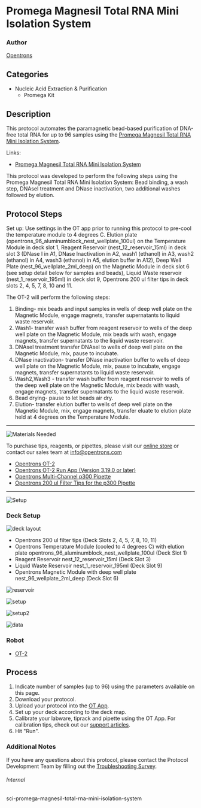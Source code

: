 # Promega Magnesil Total RNA Mini Isolation System

### Author
[Opentrons](https://opentrons.com/)



## Categories
* Nucleic Acid Extraction & Purification
     * Promega Kit

## Description

This protocol automates the paramagnetic bead-based purification of DNA-free total RNA for up to 96 samples using the [Promega Magnesil Total RNA Mini Isolation System](https://opentrons-protocol-library-website.s3.amazonaws.com/custom-README-images/sci-promega-magnesil-total-rna-mini-isolation-system/MagneSil+Total+RNA+mini-Isolation+System+TB328.pdf).

Links:
* [Promega Magnesil Total RNA Mini Isolation System](https://opentrons-protocol-library-website.s3.amazonaws.com/custom-README-images/sci-promega-magnesil-total-rna-mini-isolation-system/MagneSil+Total+RNA+mini-Isolation+System+TB328.pdf)

This protocol was developed to perform the following steps using the Promega Magnesil Total RNA Mini Isolation System: Bead binding, a wash step, DNAseI treatment and DNase inactivation, two additional washes followed by elution.

## Protocol Steps

Set up: Use settings in the OT app prior to running this protocol to pre-cool the temperature module to 4 degrees C. Elution plate (opentrons_96_aluminumblock_nest_wellplate_100ul) on the Temperature Module in deck slot 1, Reagent Reservoir (nest_12_reservoir_15ml) in deck slot 3 (DNase I in A1, DNase Inactivation in A2, wash1 (ethanol) in A3, wash2 (ethanol) in A4, wash3 (ethanol) in A5, elution buffer in A12), Deep Well Plate (nest_96_wellplate_2ml_deep) on the Magnetic Module in deck slot 6 (see setup detail below for samples and beads), Liquid Waste reservoir (nest_1_reservoir_195ml) in deck slot 9, Opentrons 200 ul filter tips in deck slots 2, 4, 5, 7, 8, 10 and 11.

The OT-2 will perform the following steps:
1. Binding- mix beads and input samples in wells of deep well plate on the Magnetic Module, engage magnets, transfer supernatants to liquid waste reservoir.
2. Wash1- transfer wash buffer from reagent reservoir to wells of the deep well plate on the Magnetic Module, mix beads with wash, engage magnets, transfer supernatants to the liquid waste reservoir.
3. DNAseI treatment transfer DNAseI to wells of deep well plate on the Magnetic Module, mix, pause to incubate.
4. DNase inactivation- transfer DNase inactivation buffer to wells of deep well plate on the Magnetic Module, mix, pause to incubate, engage magnets, transfer supernatants to liquid waste reservoir.
5. Wash2,Wash3 - transfer wash buffer from reagent reservoir to wells of the deep well plate on the Magnetic Module, mix beads with wash, engage magnets, transfer supernatants to the liquid waste reservoir.
6. Bead drying- pause to let beads air dry.
7. Elution- transfer elution buffer to wells of deep well plate on the Magnetic Module, mix, engage magnets, transfer eluate to elution plate held at 4 degrees on the Temperature Module.

---
![Materials Needed](https://s3.amazonaws.com/opentrons-protocol-library-website/custom-README-images/001-General+Headings/materials.png)

To purchase tips, reagents, or pipettes, please visit our [online store](https://shop.opentrons.com/) or contact our sales team at [info@opentrons.com](mailto:info@opentrons.com)

* [Opentrons OT-2](https://shop.opentrons.com/collections/ot-2-robot/products/ot-2)
* [Opentrons OT-2 Run App (Version 3.19.0 or later)](https://opentrons.com/ot-app/)
* [Opentrons Multi-Channel p300 Pipette](https://shop.opentrons.com/collections/ot-2-pipettes/products/single-channel-electronic-pipette)
* [Opentrons 200 ul Filter Tips for the p300 Pipette](https://shop.opentrons.com/collections/opentrons-tips)

---
![Setup](https://s3.amazonaws.com/opentrons-protocol-library-website/custom-README-images/001-General+Headings/Setup.png)

### Deck Setup
![deck layout](https://opentrons-protocol-library-website.s3.amazonaws.com/custom-README-images/sci-promega-magnesil-total-rna-mini-isolation-system/screenshot+deck+zack.png)

* Opentrons 200 ul filter tips (Deck Slots 2, 4, 5, 7, 8, 10, 11)
* Opentrons Temperature Module (cooled to 4 degrees C) with elution plate opentrons_96_aluminumblock_nest_wellplate_100ul (Deck Slot 1)
* Reagent Reservoir nest_12_reservoir_15ml (Deck Slot 3)
* Liquid Waste Reservoir nest_1_reservoir_195ml (Deck Slot 9)
* Opentrons Magnetic Module with deep well plate nest_96_wellplate_2ml_deep (Deck Slot 6)

![reservoir](https://opentrons-protocol-library-website.s3.amazonaws.com/custom-README-images/sci-promega-magnesil-total-rna-mini-isolation-system/screenshot+reservoir.png)

![setup](https://opentrons-protocol-library-website.s3.amazonaws.com/custom-README-images/sci-promega-magnesil-total-rna-mini-isolation-system/screenshot+setup.png)

![setup2](https://opentrons-protocol-library-website.s3.amazonaws.com/custom-README-images/sci-promega-magnesil-total-rna-mini-isolation-system/screenshot+setup2.png)

![data](https://opentrons-protocol-library-website.s3.amazonaws.com/custom-README-images/sci-promega-magnesil-total-rna-mini-isolation-system/data.png)

### Robot
* [OT-2](https://opentrons.com/ot-2)

## Process
1. Indicate number of samples (up to 96) using the parameters available on this page.
2. Download your protocol.
3. Upload your protocol into the [OT App](https://opentrons.com/ot-app).
4. Set up your deck according to the deck map.
5. Calibrate your labware, tiprack and pipette using the OT App. For calibration tips, check out our [support articles](https://support.opentrons.com/en/collections/1559720-guide-for-getting-started-with-the-ot-2).
6. Hit "Run".

### Additional Notes
If you have any questions about this protocol, please contact the Protocol Development Team by filling out the [Troubleshooting Survey](https://protocol-troubleshooting.paperform.co/).

###### Internal
sci-promega-magnesil-total-rna-mini-isolation-system
